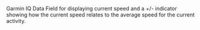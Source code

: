 Garmin IQ Data Field for displaying current speed and a +/- indicator showing how the current speed relates to the average speed for the current activity.  